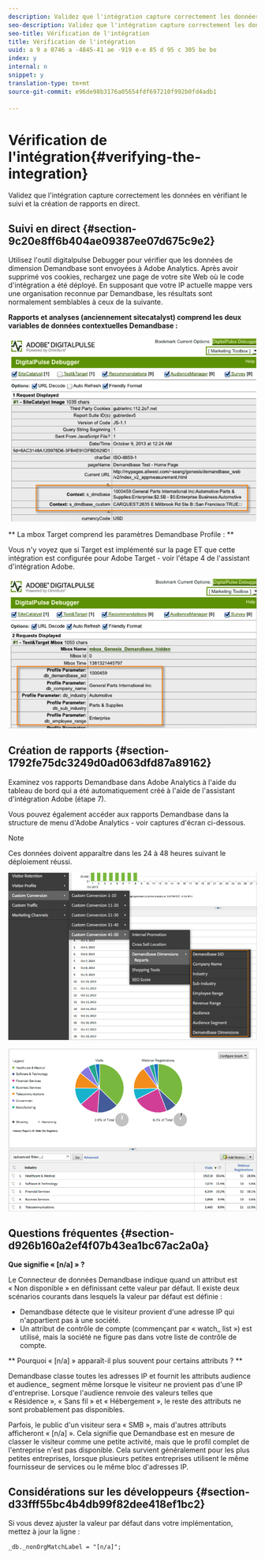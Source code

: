 ```yaml
---
description: Validez que l'intégration capture correctement les données en vérifiant le suivi et la création de rapports en direct.
seo-description: Validez que l'intégration capture correctement les données en vérifiant le suivi et la création de rapports en direct.
seo-title: Vérification de l'intégration
title: Vérification de l'intégration
uuid: a 9 a 0746 a -4845-41 ae -919 e-e 85 d 95 c 305 be be
index: y
internal: n
snippet: y
translation-type: tm+mt
source-git-commit: e96de98b3176a05654fdf697210f992b0fd4adb1

---
```



# Vérification de l'intégration{#verifying-the-integration}

Validez que l'intégration capture correctement les données en vérifiant le suivi et la création de rapports en direct.

## Suivi en direct {#section-9c20e8ff6b404ae09387ee07d675c9e2}

Utilisez l'outil digitalpulse Debugger pour vérifier que les données de dimension Demandbase sont envoyées à Adobe Analytics. Après avoir supprimé vos cookies, rechargez une page de votre site Web où le code d'intégration a été déployé. En supposant que votre IP actuelle mappe vers une organisation reconnue par Demandbase, les résultats sont normalement semblables à ceux de la suivante.

**Rapports et analyses (anciennement sitecatalyst) comprend les deux variables de données contextuelles Demandbase :**

![](assets/debugger1.png)

** La mbox Target comprend les paramètres Demandbase Profile : **

Vous n'y voyez que si Target est implémenté sur la page ET que cette intégration est configurée pour Adobe Target - voir l'étape 4 de l'assistant d'intégration Adobe.

![](assets/debugger2.png)

## Création de rapports {#section-1792fe75dc3249d0ad063dfd87a89162}

Examinez vos rapports Demandbase dans Adobe Analytics à l'aide du tableau de bord qui a été automatiquement créé à l'aide de l'assistant d'intégration Adobe (étape 7).

Vous pouvez également accéder aux rapports Demandbase dans la structure de menu d'Adobe Analytics - voir captures d'écran ci-dessous.

>[!NOTE]
>
>Ces données doivent apparaître dans les 24 à 48 heures suivant le déploiement réussi.

![](assets/reporting1.png)

![](assets/reporting2.png)

## Questions fréquentes {#section-d926b160a2ef4f07b43ea1bc67ac2a0a}

**Que signifie « [n/a] » ?**

Le Connecteur de données Demandbase indique quand un attribut est « Non disponible » en définissant cette valeur par défaut. Il existe deux scénarios courants dans lesquels la valeur par défaut est définie :

* Demandbase détecte que le visiteur provient d'une adresse IP qui n'appartient pas à une société.
* Un attribut de contrôle de compte (commençant par « watch_ list ») est utilisé, mais la société ne figure pas dans votre liste de contrôle de compte.

** Pourquoi « [n/a] » apparaît-il plus souvent pour certains attributs ? **

Demandbase classe toutes les adresses IP et fournit les attributs audience et audience_ segment même lorsque le visiteur ne provient pas d'une IP d'entreprise. Lorsque l'audience renvoie des valeurs telles que « Résidence », « Sans fil » et « Hébergement », le reste des attributs ne sont probablement pas disponibles.

Parfois, le public d'un visiteur sera « SMB », mais d'autres attributs afficheront « [n/a] ». Cela signifie que Demandbase est en mesure de classer le visiteur comme une petite activité, mais que le profil complet de l'entreprise n'est pas disponible. Cela survient généralement pour les plus petites entreprises, lorsque plusieurs petites entreprises utilisent le même fournisseur de services ou le même bloc d'adresses IP.

## Considérations sur les développeurs {#section-d33fff55bc4b4db99f82dee418ef1bc2}

Si vous devez ajuster la valeur par défaut dans votre implémentation, mettez à jour la ligne :

```
_db._nonOrgMatchLabel = "[n/a]";
```

